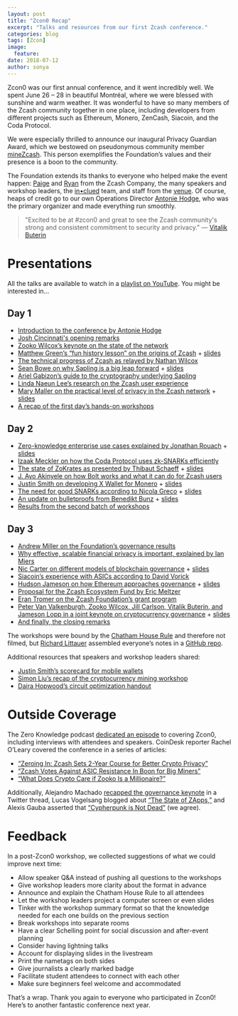 ```yaml
---
layout: post
title: "Zcon0 Recap"
excerpt: "Talks and resources from our first Zcash conference."
categories: blog
tags: [Zcon]
image:
  feature:
date: 2018-07-12
author: sonya
---
```


Zcon0 was our first annual conference, and it went incredibly well. We spent June 26 – 28 in beautiful Montréal, where we were blessed with sunshine and warm weather. It was wonderful to have so many members of the Zcash community together in one place, including developers from different projects such as Ethereum, Monero, ZenCash, Siacoin, and the Coda Protocol.

We were especially thrilled to announce our inaugural Privacy Guardian Award, which we bestowed on pseudonymous community member [mineZcash](https://www.zcashcommunity.com/). This person exemplifies the Foundation’s values and their presence is a boon to the community.

The Foundation extends its thanks to everyone who helped make the event happen: [Paige](https://twitter.com/ioptio) and [Ryan](https://twitter.com/AdjyLeak) from the Zcash Company, the many speakers and workshop leaders, the [in•clued](https://inclued.com/) team, and staff from the [venue](https://www.fairmont.com/queen-elizabeth-montreal/). Of course, heaps of credit go to our own Operations Director [Antonie Hodge](https://twitter.com/antoniehodge), who was the primary organizer and made everything run smoothly.

> "Excited to be at #zcon0 and great to see the Zcash community's strong and consistent commitment to security and privacy." — [Vitalik Buterin](https://twitter.com/VitalikButerin/status/1011700102690271232)

# Presentations

All the talks are available to watch in a [playlist on YouTube](https://www.youtube.com/playlist?list=PL40dyJ0UYTLK507afWUMgzUYeh-i4qQWS). You might be interested in…

## Day 1

* [Introduction to the conference by Antonie Hodge](https://www.youtube.com/watch?v=ywAcyQ4Qtuo&index=2&list=PL40dyJ0UYTLK507afWUMgzUYeh-i4qQWS&t=0s)
* [Josh Cincinnati's opening remarks](https://drive.google.com/file/d/14i3V4okkGslnh_ZRlqtJlHidAQPr6uFL/view)
* [Zooko Wilcox’s keynote on the state of the network](https://www.youtube.com/watch?v=IVjHDEDw_DQ&index=2&list=PL40dyJ0UYTLK507afWUMgzUYeh-i4qQWS)
* [Matthew Green’s “fun history lesson” on the origins of Zcash](https://www.youtube.com/watch?v=sDeDNDh-1ko&list=PL40dyJ0UYTLK507afWUMgzUYeh-i4qQWS&index=3) + [slides](https://docs.google.com/presentation/d/1S9gC-a8qPDFKXalP5Ji-Rrg0MJp1Ol7D6PxCI04kDiA/edit#slide=id.g3d29974479_2_90)
* [The technical progress of Zcash as relayed by Nathan Wilcox](https://www.youtube.com/watch?v=Mi4IUEzTyVw&list=PL40dyJ0UYTLK507afWUMgzUYeh-i4qQWS&index=4)
* [Sean Bowe on why Sapling is a big leap forward](https://www.youtube.com/watch?v=t5krRSD-GYM&list=PL40dyJ0UYTLK507afWUMgzUYeh-i4qQWS&index=5) + [slides](https://docs.google.com/presentation/d/1mCYkKbwqRGTQr_9_RhMt6N5oCfmY9iCRdTZdPrm5lp8/edit)
* [Ariel Gabizon’s guide to the cryptography underlying Sapling](https://www.youtube.com/watch?v=Rg8UK6KC9yU&index=6&list=PL40dyJ0UYTLK507afWUMgzUYeh-i4qQWS)
* [Linda Naeun Lee’s research on the Zcash user experience](https://www.youtube.com/watch?v=ULgElEpWTK0&index=7&list=PL40dyJ0UYTLK507afWUMgzUYeh-i4qQWS)
* [Mary Maller on the practical level of privacy in the Zcash network](https://www.youtube.com/watch?v=dP4dH_aHbdM&list=PL40dyJ0UYTLK507afWUMgzUYeh-i4qQWS&index=8) + [slides](https://docs.google.com/presentation/d/1Q-8DhxGxnaiNnFY8KfINvh0ZnL2wI_Xqf1zktQF7HyI/edit#slide=id.p1)
* [A recap of the first day’s hands-on workshops](https://www.youtube.com/watch?v=GB834x96S1M&list=PL40dyJ0UYTLK507afWUMgzUYeh-i4qQWS&index=9)

## Day 2

* [Zero-knowledge enterprise use cases explained by Jonathan Rouach](https://www.youtube.com/watch?v=OTO4JCJZD2o&index=11&list=PL40dyJ0UYTLK507afWUMgzUYeh-i4qQWS) + [slides](https://docs.google.com/presentation/d/13KpAr9-YZRbaJS-R6lAxr3Ma7fUXevpv0UI8o08P2Nw/edit#slide=id.g3c08762146_0_0)
* [Izaak Meckler on how the Coda Protocol uses zk-SNARKs efficiently](https://www.youtube.com/watch?v=qCVACpgQSjo&list=PL40dyJ0UYTLK507afWUMgzUYeh-i4qQWS&index=12)
* [The state of ZoKrates as presented by Thibaut Schaeff](https://www.youtube.com/watch?v=9hjeacNu7M4&list=PL40dyJ0UYTLK507afWUMgzUYeh-i4qQWS&index=13) + [slides](https://drive.google.com/file/d/0B37Z6QTy8QX4RlBwQmJNOVNULVFuRkdiLUNiY0RCbE1VLWU0/view?usp=sharing)
* [J. Ayo Akinyele on how Bolt works and what it can do for Zcash users](https://www.youtube.com/watch?v=z2l5NqJ6sOI&index=14&list=PL40dyJ0UYTLK507afWUMgzUYeh-i4qQWS)
* [Justin Smith on developing X Wallet for Monero](https://www.youtube.com/watch?v=4buh1quMbr4&list=PL40dyJ0UYTLK507afWUMgzUYeh-i4qQWS&index=15) + [slides](https://rusticbison.gitlab.io/presentation-zcon0/)
* [The need for good SNARKs according to Nicola Greco](https://www.youtube.com/watch?v=QII1xq9J7NY&list=PL40dyJ0UYTLK507afWUMgzUYeh-i4qQWS&index=16) + [slides](https://drive.google.com/file/d/19YZxQaOWjaXVfTo4HZoCiHI17spjYSVS/view)
* [An update on bulletproofs from Benedikt Bunz](https://www.youtube.com/watch?v=LulbpwY_xM0&index=17&list=PL40dyJ0UYTLK507afWUMgzUYeh-i4qQWS) + [slides](https://docs.google.com/presentation/d/1yBjrEl69UO-ST_e5wXqqvyofhh5YGuUaG6o0z2Q6o3o/edit)
* [Results from the second batch of workshops](https://www.youtube.com/watch?v=BWpOmqSz3is&list=PL40dyJ0UYTLK507afWUMgzUYeh-i4qQWS&index=18)

## Day 3

* [Andrew Miller on the Foundation’s governance results](https://www.youtube.com/watch?v=m8gv8rvcV08&list=PL40dyJ0UYTLK507afWUMgzUYeh-i4qQWS&index=19)
* [Why effective, scalable financial privacy is important, explained by Ian Miers](https://www.youtube.com/watch?v=hHWjVLMnUDc&index=20&list=PL40dyJ0UYTLK507afWUMgzUYeh-i4qQWS)
* [Nic Carter on different models of blockchain governance](https://www.youtube.com/watch?v=D1NeTN_AR18&index=21&list=PL40dyJ0UYTLK507afWUMgzUYeh-i4qQWS) + [slides](https://www.docdroid.net/ddz6VzP/overview-governance-blockchains-nc-zcon.pdf)
* [Siacoin’s experience with ASICs according to David Vorick](https://www.youtube.com/watch?v=uwew58aXYU8&index=22&list=PL40dyJ0UYTLK507afWUMgzUYeh-i4qQWS)
* [Hudson Jameson on how Ethereum approaches governance](https://www.youtube.com/watch?v=NSOfmMyfz90&index=23&list=PL40dyJ0UYTLK507afWUMgzUYeh-i4qQWS) + [slides](https://hudsonjameson.com/presentations/hudson-zcon0-2018.pdf)
* [Proposal for the Zcash Ecosystem Fund by Eric Meltzer](https://www.youtube.com/watch?v=FY4JrU7bSFk&list=PL40dyJ0UYTLK507afWUMgzUYeh-i4qQWS&index=24)
* [Eran Tromer on the Zcash Foundation’s grant program](https://www.youtube.com/watch?v=UrvJA8Gibgg&index=25&list=PL40dyJ0UYTLK507afWUMgzUYeh-i4qQWS)
* [Peter Van Valkenburgh, Zooko Wilcox, Jill Carlson, Vitalik Buterin, and Jameson Lopp in a joint keynote on cryptocurrency governance](https://www.youtube.com/watch?v=ioV7mBt7SMA&list=PL40dyJ0UYTLK507afWUMgzUYeh-i4qQWS&index=26) + [slides](https://docs.google.com/presentation/d/1Zn6DhLuLoK4v_WCOeqMqHVpBNBO9G2t2uIGdXXIsXyA/edit#slide=id.g3cb3d9ad57_0_111)
* [And finally, the closing remarks](https://www.youtube.com/watch?v=si1LnCwxkuA&list=PL40dyJ0UYTLK507afWUMgzUYeh-i4qQWS&index=27)

The workshops were bound by the [Chatham House Rule](https://www.chathamhouse.org/chatham-house-rule) and therefore not filmed, but [Richard Littauer](https://twitter.com/richlitt) assembled everyone’s notes in a [GitHub repo](https://github.com/ZcashFoundation/zcon0-workshop-notes).

Additional resources that speakers and workshop leaders shared:

* [Justin Smith’s scorecard for mobile wallets](https://jsmith.website/scorecard.pdf)
* [Simon Liu’s recap of the cryptocurrency mining workshop](https://forum.z.cash/t/what-happened-at-the-zcon0-mining-workshop-and-more/30062)
* [Daira Hopwood’s circuit optimization handout](https://docs.google.com/document/d/1aZ1GUAJOBFuqD4GOo9HqAH8w4xJo7HM4Bjte5-wkdnU/edit)

# Outside Coverage

The Zero Knowledge podcast [dedicated an episode](http://www.zeroknowledge.fm/32) to covering Zcon0, including interviews with attendees and speakers. CoinDesk reporter Rachel O’Leary covered the conference in a series of articles:

* [“Zeroing In: Zcash Sets 2-Year Course for Better Crypto Privacy”](https://www.coindesk.com/zeroing-zcash-sets-2-year-course-better-crypto-privacy/)
* [“Zcash Votes Against ASIC Resistance In Boon for Big Miners”](https://www.coindesk.com/zcash-governance-panel-shoots-research-asic-resistance/)
* [“What Does Crypto Care if Zooko Is a Millionaire?”](https://www.coindesk.com/zooko-wilcox-ohearn-zcash-millionaire/)

Additionally, Alejandro Machado [recapped the governance keynote](https://twitter.com/alegw/status/1013954471460851714) in a Twitter thread, Lucas Vogelsang blogged about [“The State of ZApps,”](https://medium.com/@lucasvo/the-state-of-zapps-first-edition-zcon0-conference-notes-51b53ac52a88) and Alexis Gauba asserted that [“Cypherpunk is Not Dead”](https://medium.com/thunderofficial/team-ramblings-cypherpunk-is-not-dead-a25501ddbee1) (we agree).

# Feedback

In a post-Zcon0 workshop, we collected suggestions of what we could improve next time:

* Allow speaker Q&A instead of pushing all questions to the workshops
* Give workshop leaders more clarity about the format in advance
* Announce and explain the Chatham House Rule to all attendees
* Let the workshop leaders project a computer screen or even slides
* Tinker with the workshop summary format so that the knowledge needed for each one builds on the previous section
* Break workshops into separate rooms
* Have a clear Schelling point for social discussion and after-event planning
* Consider having lightning talks
* Account for displaying slides in the livestream
* Print the nametags on both sides
* Give journalists a clearly marked badge
* Facilitate student attendees to connect with each other
* Make sure beginners feel welcome and accommodated

That’s a wrap. Thank you again to everyone who participated in Zcon0! Here’s to another fantastic conference next year.
